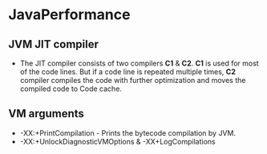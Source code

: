 # JavaPerformance
## JVM JIT compiler
  - The JIT compiler consists of two compilers **C1** & **C2**. **C1** is used for most of the code lines. But if a code line is repeated multiple times, **C2** compiler compiles the code with further optimization and moves the compiled code to Code cache.
## VM arguments
  - -XX:+PrintCompilation - Prints the bytecode compilation by JVM.
  - -XX:+UnlockDiagnosticVMOptions & -XX+LogCompilations
